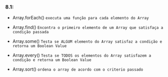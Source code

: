 ### 8.1:

- Array.forEach() `executa uma função para cada elemento do Array`

- Array.find() `Encontra o primeiro elemento de um Array que satisfaça a condição passada`

- Array.some() `Testa se ALGUM elemento do Array satisfaz a condição e retorna um Boolean Value` 

- Array.every() `Testa se TODOS os elementos do Array satisfazem a condição e retorna um Boolean Value`

- Array.sort() `ordena o array de acordo com o criterio passado`